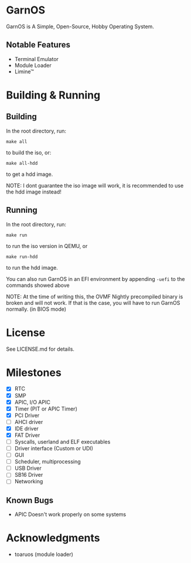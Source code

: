 # GarnOS

GarnOS is A Simple, Open-Source, Hobby Operating System.

## Notable Features

- Terminal Emulator
- Module Loader
- Limine™

# Building & Running

## Building

In the root directory, run:
```
make all
```
to build the iso, or:
```
make all-hdd
```
to get a hdd image.

NOTE: I dont guarantee the iso image will work, it is recommended to use the hdd image instead!

## Running
In the root directory, run:
```
make run
```
to run the iso version in QEMU, or
```
make run-hdd
```
to run the hdd image.

You can also run GarnOS in an EFI environment by appending `-uefi` to the commands showed above

NOTE: At the time of writing this, the OVMF Nightly precompiled binary is broken and will not work. If that is the case, you will have to run GarnOS normally. (in BIOS mode)

# License
See LICENSE.md for details.

# Milestones

- [x] RTC
- [x] SMP
- [x] APIC, I/O APIC
- [x] Timer (PIT or APIC Timer)
- [x] PCI Driver
- [ ] AHCI driver
- [x] IDE driver
- [x] FAT Driver
- [ ] Syscalls, userland and ELF executables
- [ ] Driver interface (Custom or UDI)
- [ ] GUI
- [ ] Scheduler, multiprocessing
- [ ] USB Driver
- [ ] SB16 Driver
- [ ] Networking

## Known Bugs

- APIC Doesn't work properly on some systems

# Acknowledgments

- toaruos (module loader)
